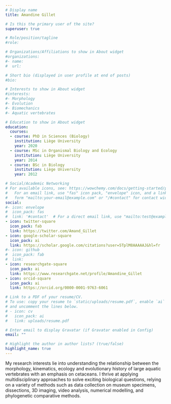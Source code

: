 ```yaml
---
# Display name
title: Amandine Gillet

# Is this the primary user of the site?
superuser: true

# Role/position/tagline
#role: 

# Organizations/Affiliations to show in About widget
#organizations:
#- name: 
#  url: 

# Short bio (displayed in user profile at end of posts)
#bio: 

# Interests to show in About widget
#interests:
#- Morphology
#- Evolution
#- Biomechanics
#- Aquatic vertebrates

# Education to show in About widget
education:
  courses:
  - course: PhD in Sciences (Biology)
    institution: Liège University
    year: 2020
  - course: MSc in Organismal Biology and Ecology
    institution: Liège University
    year: 2014
  - course: BSc in Biology
    institution: Liège University
    year: 2012

# Social/Academic Networking
# For available icons, see: https://wowchemy.com/docs/getting-started/page-builder/#icons
#   For an email link, use "fas" icon pack, "envelope" icon, and a link in the
#   form "mailto:your-email@example.com" or "/#contact" for contact widget.
social:
#- icon: envelope
#  icon_pack: fas
#  link: '#contact'  # For a direct email link, use "mailto:test@example.org".
- icon: twitter-square
  icon_pack: fab
  link: https://twitter.com/Amand_Gillet
- icon: google-scholar-square
  icon_pack: ai
  link: https://scholar.google.com/citations?user=5TplM8AAAAAJ&hl=fr
#- icon: github
#  icon_pack: fab
#  link: 
- icon: researchgate-square
  icon_pack: ai
  link: https://www.researchgate.net/profile/Amandine_Gillet
- icon: orcid-square
  icon_pack: ai
  link: https://orcid.org/0000-0001-9763-6061

# Link to a PDF of your resume/CV.
# To use: copy your resume to `static/uploads/resume.pdf`, enable `ai` icons in `params.toml`, 
# and uncomment the lines below.
# - icon: cv
#   icon_pack: ai
#   link: uploads/resume.pdf

# Enter email to display Gravatar (if Gravatar enabled in Config)
email: ""

# Highlight the author in author lists? (true/false)
highlight_name: true
---
```


My research interests lie into understanding the relationship between the morphology, kinematics, ecology and evolutionary history of large aquatic vertebrates with an emphasis on cetaceans. I thrive at applying multidisciplinary approaches to solve exciting biological questions, relying on a variety of methods such as data collection on museum specimens, dissections, 3D imaging, video analysis, numerical modelling, and phylogenetic comparative methods.
